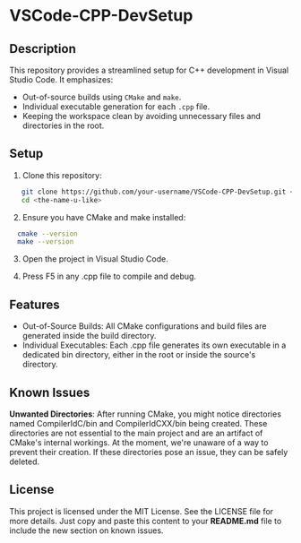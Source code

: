 # VSCode-CPP-DevSetup

## Description

This repository provides a streamlined setup for C++ development in Visual Studio Code. It emphasizes:
- Out-of-source builds using `CMake` and `make`.
- Individual executable generation for each `.cpp` file.
- Keeping the workspace clean by avoiding unnecessary files and directories in the root.

## Setup

1. Clone this repository:
```bash
   git clone https://github.com/your-username/VSCode-CPP-DevSetup.git <the-name-u-like>
   cd <the-name-u-like>
```

2. Ensure you have CMake and make installed:
```bash
  cmake --version
  make --version
```
3. Open the project in Visual Studio Code.

4. Press F5 in any .cpp file to compile and debug.

## Features
- Out-of-Source Builds: All CMake configurations and build files are generated inside the build directory.
- Individual Executables: Each .cpp file generates its own executable in a dedicated bin directory, either in the root or inside the source's directory.

## Known Issues
**Unwanted Directories**: After running CMake, you might notice directories named CompilerIdC/bin and CompilerIdCXX/bin being created. These directories are not essential to the main project and are an artifact of CMake's internal workings. At the moment, we're unaware of a way to prevent their creation. If these directories pose an issue, they can be safely deleted.

## License
This project is licensed under the MIT License. See the LICENSE file for more details.
Just copy and paste this content to your **README.md** file to include the new section on known issues.

